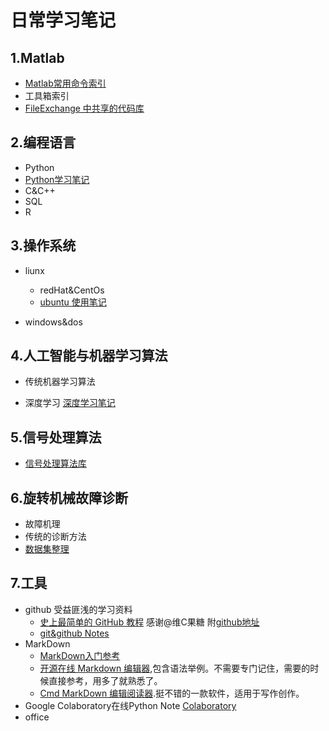 # 日常学习笔记

## 1.Matlab
* [Matlab常用命令索引](https://github.com/hustcxl/CXL_Notes/blob/master/MATLAB/Common_Command_Notes.md)
* 工具箱索引
* [FileExchange 中共享的代码库](https://github.com/hustcxl/CXL_Notes/blob/master/MATLAB/FileExchangeLibList.md)

## 2.编程语言
* Python
 * [Python学习笔记](https://github.com/hustcxl/CXL_Notes/blob/master/Python/PythonNotes.md) 
* C&C++
* SQL
* R

## 3.操作系统
* liunx
  * redHat&CentOs
  * [ubuntu 使用笔记](linux/ubuntu.md)

* windows&dos

## 4.人工智能与机器学习算法
* 传统机器学习算法

* 深度学习
  [深度学习笔记](https://github.com/hustcxl/CXL_Notes/blob/master/DeepLearning/DLNotes.md)

## 5.信号处理算法
* [信号处理算法库](https://github.com/hustcxl/SP_Lib)

## 6.旋转机械故障诊断
* 故障机理
* 传统的诊断方法
* [数据集整理](https://github.com/hustcxl/Rotating-machine-fault-data-set)
## 7.工具
* github
受益匪浅的学习资料
  * [史上最简单的 GitHub 教程](https://blog.csdn.net/qq_35246620/article/details/66973794) 感谢@维C果糖 附[github地址](https://github.com/guobinhit)
  * [git&github Notes](https://github.com/hustcxl/CXL_Notes/blob/master/tools/githubNotes.md)
* MarkDown
  * [MarkDown入门参考](http://itmyhome.com/markdown/article/syntax/headers.html)
  * [开源在线 Markdown 编辑器](https://pandao.github.io/editor.md/index.html),包含语法举例。不需要专门记住，需要的时候直接参考，用多了就熟悉了。
  * [Cmd MarkDown 编辑阅读器](https://www.zybuluo.com/mdeditor).挺不错的一款软件，适用于写作创作。
* Google Colaboratory在线Python Note
  [Colaboratory](https://colab.research.google.com/notebooks/welcome.ipynb#scrollTo=5fCEDCU_qrC0)
* office
